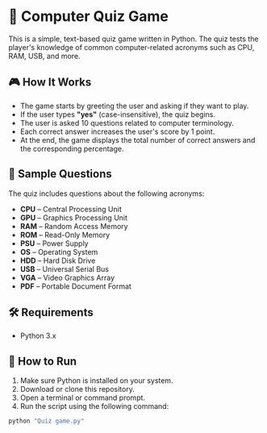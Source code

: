 # 🧠 Computer Quiz Game

This is a simple, text-based quiz game written in Python. The quiz tests the player's knowledge of common computer-related acronyms such as CPU, RAM, USB, and more.

## 🎮 How It Works

- The game starts by greeting the user and asking if they want to play.
- If the user types **"yes"** (case-insensitive), the quiz begins.
- The user is asked 10 questions related to computer terminology.
- Each correct answer increases the user's score by 1 point.
- At the end, the game displays the total number of correct answers and the corresponding percentage.

## 🧪 Sample Questions

The quiz includes questions about the following acronyms:

- **CPU** – Central Processing Unit  
- **GPU** – Graphics Processing Unit  
- **RAM** – Random Access Memory  
- **ROM** – Read-Only Memory  
- **PSU** – Power Supply  
- **OS** – Operating System  
- **HDD** – Hard Disk Drive  
- **USB** – Universal Serial Bus  
- **VGA** – Video Graphics Array  
- **PDF** – Portable Document Format  

## 🛠 Requirements

- Python 3.x

## 🚀 How to Run

1. Make sure Python is installed on your system.
2. Download or clone this repository.
3. Open a terminal or command prompt.
4. Run the script using the following command:

```bash
python "Quiz game.py"
